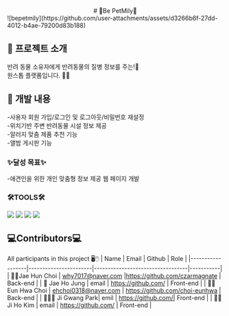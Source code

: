 <div align='center'>
  # 🐾Be PetMily🐾
</div>
  ![bepetmily](https://github.com/user-attachments/assets/d3266b6f-27dd-4012-b4ae-79200d83b188)


## 👋 프로젝트 소개 

반려 동물 소유자에게 반려동물의 질병 정보를 주는!💜 <br>
원스톱 플랫폼입니다. 🐶🐶<br>

## 🌳 개발 내용
-사용자 회원 가입/로그인 및 로그아웃/비밀번호 재설정<br>
-위치기반 주변 반려동물 시설 정보 제공 <br>
-알러지 맞춤 제품 추천 기능<br>
-앨범 게시판 기능 <br>

### ✨달성 목표✨
-애견인을 위한 개인 맞춤형 정보 제공 웹 페이지 개발<br>

### 🛠TOOLS🛠
  <div>
    <img src="https://img.shields.io/badge/Python-3776AB?style=for-the-badge&logo=Python&logoColor=white">
    <img src="https://img.shields.io/badge/CSS3-1572B6?style=for-the-badge&logo=CSS3&logoColor=white">
    <img src="https://img.shields.io/badge/HTML5-E34F26?style=for-the-badge&logo=HTML5&logoColor=white">
    <img src="https://img.shields.io/badge/Java-ED8B00?style=for-the-badge&logo=openjdk&logoColor=white">

  </div>

## 💻Contributors💻
All participants in this project 🖥🖱
| Name             | Email                 | Github                           | Role      |
|------------------|-----------------------|----------------------------------|-----------|
| 🧒🏻Jae Hun Choi  | why7017@naver.com    |https://github.com/czarmagnate                  | Back-end |
| 👦 Jae Ho Jung  | email   | https://github.com/               | Front-end |
| 👧🏻Eun Hwa Choi  | ehchoi0318@naver.com     | https://github.com/choi-eunhwa | Back-end |
| 👱🏻‍♂️ Ji Gwang Park| emil | https://github.com/| Front-end  |
| 👩🏻 Ji Ho Kim    | email    | https://github.com/                    | Front-end  |


